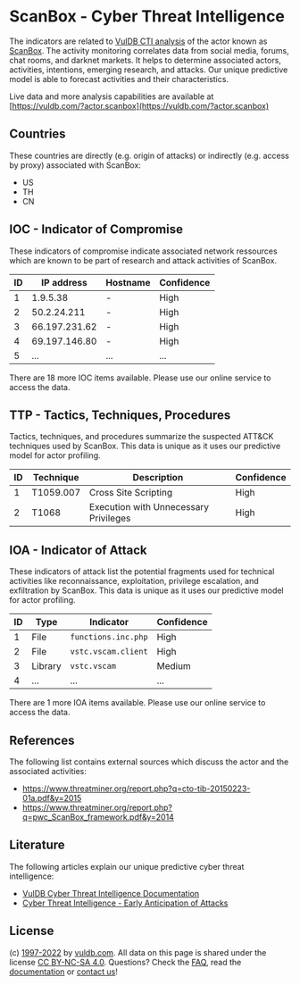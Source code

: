 # ScanBox - Cyber Threat Intelligence

The indicators are related to [VulDB CTI analysis](https://vuldb.com/?kb.cti) of the actor known as [ScanBox](https://vuldb.com/?actor.scanbox). The activity monitoring correlates data from social media, forums, chat rooms, and darknet markets. It helps to determine associated actors, activities, intentions, emerging research, and attacks. Our unique predictive model is able to forecast activities and their characteristics.

Live data and more analysis capabilities are available at [https://vuldb.com/?actor.scanbox](https://vuldb.com/?actor.scanbox)

## Countries

These countries are directly (e.g. origin of attacks) or indirectly (e.g. access by proxy) associated with ScanBox:

* US
* TH
* CN

## IOC - Indicator of Compromise

These indicators of compromise indicate associated network ressources which are known to be part of research and attack activities of ScanBox.

ID | IP address | Hostname | Confidence
-- | ---------- | -------- | ----------
1 | 1.9.5.38 | - | High
2 | 50.2.24.211 | - | High
3 | 66.197.231.62 | - | High
4 | 69.197.146.80 | - | High
5 | ... | ... | ...

There are 18 more IOC items available. Please use our online service to access the data.

## TTP - Tactics, Techniques, Procedures

Tactics, techniques, and procedures summarize the suspected ATT&CK techniques used by ScanBox. This data is unique as it uses our predictive model for actor profiling.

ID | Technique | Description | Confidence
-- | --------- | ----------- | ----------
1 | T1059.007 | Cross Site Scripting | High
2 | T1068 | Execution with Unnecessary Privileges | High

## IOA - Indicator of Attack

These indicators of attack list the potential fragments used for technical activities like reconnaissance, exploitation, privilege escalation, and exfiltration by ScanBox. This data is unique as it uses our predictive model for actor profiling.

ID | Type | Indicator | Confidence
-- | ---- | --------- | ----------
1 | File | `functions.inc.php` | High
2 | File | `vstc.vscam.client` | High
3 | Library | `vstc.vscam` | Medium
4 | ... | ... | ...

There are 1 more IOA items available. Please use our online service to access the data.

## References

The following list contains external sources which discuss the actor and the associated activities:

* https://www.threatminer.org/report.php?q=cto-tib-20150223-01a.pdf&y=2015
* https://www.threatminer.org/report.php?q=pwc_ScanBox_framework.pdf&y=2014

## Literature

The following articles explain our unique predictive cyber threat intelligence:

* [VulDB Cyber Threat Intelligence Documentation](https://vuldb.com/?kb.cti)
* [Cyber Threat Intelligence - Early Anticipation of Attacks](https://www.scip.ch/en/?labs.20201022)

## License

(c) [1997-2022](https://vuldb.com/?kb.changelog) by [vuldb.com](https://vuldb.com/?kb.about). All data on this page is shared under the license [CC BY-NC-SA 4.0](https://creativecommons.org/licenses/by-nc-sa/4.0/). Questions? Check the [FAQ](https://vuldb.com/?kb.faq), read the [documentation](https://vuldb.com/?kb) or [contact us](https://vuldb.com/?contact)!
